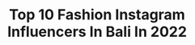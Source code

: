 ---
title: Top 10 Fashion Instagram Influencers In Bali In 2022
description: >-
  Find top fashion Instagram influencers in Bali in 2022. Most popular hashtags: #bali #baliindonesia #balilife #fashion.
platform: Instagram
hits: 193
text_top: Analyze the top-rated Instagram influencers on inBeat.
text_bottom: Our search engine holds 193 Instagram influencers like this in Bali, Indonesia for you to collaborate.
profiles:
  - username: "katie_sudekova"
    fullname: >-
      KATIE SUDEKOVA
    bio: >-
      PHOTOGRAPHER WORLDWIDE 📍 BALI 🌴🐍
    location: "Indonesia"
    followers: 20588
    engagement: 369
    commentsToLikes: 0.027834
    id: ck6twxo0xup100j71wgoqe7nr
    verified: false
    hashtags: "#beauty, #picoftheday, #fashion, #bali"
  - username: "omararef"
    fullname: >-
      Omar
    bio: >-
      
    location: "Indonesia"
    followers: 32619
    engagement: 157
    commentsToLikes: 0.080470
    id: ck55nvzq673zu0i11xlrkj39c
    verified: false
    hashtags: "#travelgram, #beachmodel, #naturephotography, #vintagestyle"
  - username: "krsty_d"
    fullname: >-
      KRISTINA D
    bio: >-
      🇲🇨 @castawaymodelmanagement 🇧🇬 @visages_models
    location: "Indonesia"
    followers: 3673
    engagement: 668
    commentsToLikes: 0.068391
    id: ck6tipsz416sb0j71grayqgyn
    verified: false
    hashtags: "#baliphotographers, #baliphoto, #balimodels, #modelslifestyle"
  - username: "thib_sel"
    fullname: >-
      
    bio: >-
      📍Sevilla Faites décoller vos ventes ⬇️⬇️⬇️
    location: "Indonesia"
    followers: 16814
    engagement: 582
    commentsToLikes: 0.051479
    id: ck8syrktjlqk70j78weosc66a
    verified: false
    hashtags: "#ad, #canggu, #belgium, #bali"
  - username: "gekanikesnawa_"
    fullname: >-
      m s.   G E K✨
    bio: >-
      “a dreamer with a million symphony in her mind”
    location: "Indonesia"
    followers: 3204
    engagement: 1673
    commentsToLikes: 0.039326
    id: ck13cx75w2ltp0i19otxp81hs
    verified: false
    hashtags: "#nusaduabeach, #travelgram, #savenowtravellater, #gekanistory"
  - username: "cantik_ayubali"
    fullname: >-
      CANTIK BALI | FOLLBACK SEMETON
    bio: >-
      GALERI SUKA SUKA,has tag #cantikayubali for us to post!!! based in BALI YUK FOLLOW👉👉@cantik_ayubali & tag @cantik_ayubali
    location: "Indonesia"
    followers: 54714
    engagement: 350
    commentsToLikes: 0.025875
    id: ck0vwilyvtz900i19mm455hlc
    verified: false
    hashtags: "#balijegeg, #cantiksexy, #cewek, #jegbali"
  - username: "varyabaikova"
    fullname: >-
      JAKARTA MODEL
    bio: >-
      Currently represented by @amormodel 🇷🇺 @moremodelmanagement All about Aesthetic & Style Fashion content creation ⠀ 📍Jakarta
    location: "Indonesia"
    followers: 48090
    engagement: 282
    commentsToLikes: 0.015188
    id: ck5cho319r5610i117ptkkz2m
    verified: false
    hashtags: "#baliblogger, #modelbali, #baliphotoshoot, #jakartablogger"
  - username: "model_gadies"
    fullname: >-
      💘Christina❤
    bio: >-
      Sukses Tidak Pernah Dimiliki. Itu Disewakan, dan Sewa jatuh tempo Setiap hari. ✌terimakasih teman2 baik hati️ suda follow aku 😍❤️
    location: "Indonesia"
    followers: 73163
    engagement: 168
    commentsToLikes: 0.019516
    id: ckaotu3ubxj0m0i783wqmd88z
    verified: false
    hashtags: "#tiktokindonesia, #hijabers, #wanitabali, #kekinianbanget"
  - username: "shelby_nugroho"
    fullname: >-
      Bali Fashion Photographer
    bio: >-
      📍Bali
    location: "Indonesia"
    followers: 32947
    engagement: 108
    commentsToLikes: 0.013952
    id: ck0vwo9ucurux0i19wm5jgwyx
    verified: false
    hashtags: "#baliphotoshoot, #baliphotographer, #balimodel, #balibabes"
  - username: "candicehalliday"
    fullname: >-
      Candice Halliday.Model.Bali
    bio: >-
      𓋹 𓋴 𓍑 Being of light 𓆸 V gang 🌱🥑𓂀 Teaching Himilayan kriya yoga 🧘🏾‍♀️ Meditation, Moon Circles 🌚🌝 𓆃
    location: "Indonesia"
    followers: 14971
    engagement: 227
    commentsToLikes: 0.102200
    id: ck0tvgzdpbb4f0i191u2blz1c
    verified: false
    hashtags: "#indonesia, #balibabe, #balilife, #balibabes"
---